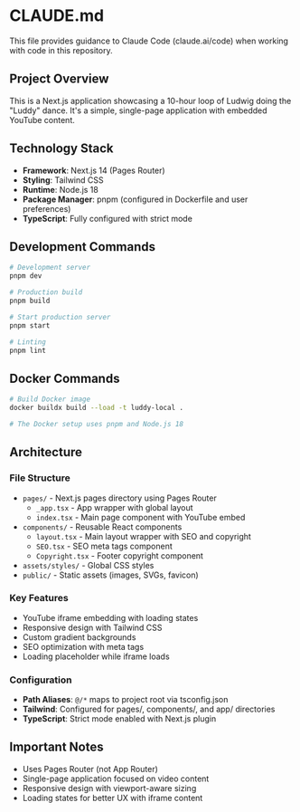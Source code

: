 # CLAUDE.md

This file provides guidance to Claude Code (claude.ai/code) when working with code in this repository.

## Project Overview

This is a Next.js application showcasing a 10-hour loop of Ludwig doing the "Luddy" dance. It's a simple, single-page application with embedded YouTube content.

## Technology Stack

- **Framework**: Next.js 14 (Pages Router)
- **Styling**: Tailwind CSS
- **Runtime**: Node.js 18
- **Package Manager**: pnpm (configured in Dockerfile and user preferences)
- **TypeScript**: Fully configured with strict mode

## Development Commands

```bash
# Development server
pnpm dev

# Production build
pnpm build

# Start production server
pnpm start

# Linting
pnpm lint
```

## Docker Commands

```bash
# Build Docker image
docker buildx build --load -t luddy-local .

# The Docker setup uses pnpm and Node.js 18
```

## Architecture

### File Structure
- `pages/` - Next.js pages directory using Pages Router
  - `_app.tsx` - App wrapper with global layout
  - `index.tsx` - Main page component with YouTube embed
- `components/` - Reusable React components
  - `layout.tsx` - Main layout wrapper with SEO and copyright
  - `SEO.tsx` - SEO meta tags component
  - `Copyright.tsx` - Footer copyright component
- `assets/styles/` - Global CSS styles
- `public/` - Static assets (images, SVGs, favicon)

### Key Features
- YouTube iframe embedding with loading states
- Responsive design with Tailwind CSS
- Custom gradient backgrounds
- SEO optimization with meta tags
- Loading placeholder while iframe loads

### Configuration
- **Path Aliases**: `@/*` maps to project root via tsconfig.json
- **Tailwind**: Configured for pages/, components/, and app/ directories
- **TypeScript**: Strict mode enabled with Next.js plugin

## Important Notes

- Uses Pages Router (not App Router)
- Single-page application focused on video content
- Responsive design with viewport-aware sizing
- Loading states for better UX with iframe content